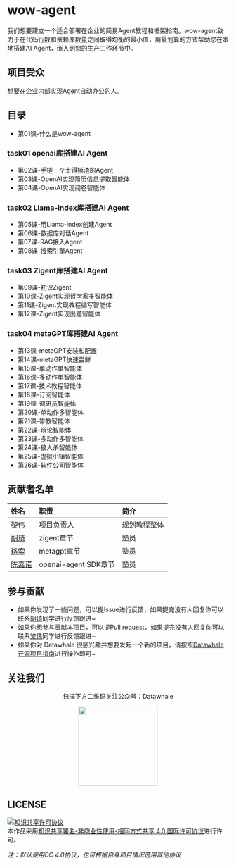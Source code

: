 # wow-agent

我们想要建立一个适合部署在企业的简易Agent教程和框架指南。wow-agent致力于在代码行数和依赖库数量之间取得均衡的最小值，用最划算的方式帮助您在本地搭建AI Agent，嵌入到您的生产工作环节中。

## 项目受众

想要在企业内部实现Agent自动办公的人。

## 目录

- 第01课-什么是wow-agent

### task01 openai库搭建AI Agent

- 第02课-手搓一个土得掉渣的Agent
- 第03课-OpenAI实现简历信息提取智能体
- 第04课-OpenAI实现阅卷智能体

### task02 Llama-index库搭建AI Agent

- 第05课-用Llama-index创建Agent
- 第06课-数据库对话Agent
- 第07课-RAG接入Agent
- 第08课-搜索引擎Agent

### task03 Zigent库搭建AI Agent

- 第09课-初识Zigent
- 第10课-Zigent实现哲学家多智能体
- 第11课-Zigent实现教程编写智能体
- 第12课-Zigent实现出题智能体

### task04 metaGPT库搭建AI Agent

- 第13课-metaGPT安装和配置
- 第14课-metaGPT快速尝鲜
- 第15课-单动作单智能体
- 第16课-多动作单智能体
- 第17课-技术教程智能体
- 第18课-订阅智能体
- 第19课-调研员智能体
- 第20课-单动作多智能体
- 第21课-带教智能体
- 第22课-辩论智能体
- 第23课-多动作多智能体
- 第24课-狼人杀智能体
- 第25课-虚拟小镇智能体
- 第26课-软件公司智能体

## 贡献者名单

| 姓名 | 职责 | 简介 |
| :----| :---- | :---- |
| [黎伟](https://github.com/omige) | 项目负责人 | 规划教程整体 |
| [胡琦](https://github.com/hu-qi) | zigent章节 | 塾员 |
| [珞索](https://github.com/galaAella) | metagpt章节 | 塾员 |
| [陈嘉诺](https://github.com/Tangent-90C) | openai-agent SDK章节 | 塾员 |

## 参与贡献

- 如果你发现了一些问题，可以提Issue进行反馈，如果提完没有人回复你可以联系[胡琦](https://github.com/hu-qi)同学进行反馈跟进~
- 如果你想参与贡献本项目，可以提Pull request，如果提完没有人回复你可以联系[黎伟](https://github.com/omige)同学进行反馈跟进~
- 如果你对 Datawhale 很感兴趣并想要发起一个新的项目，请按照[Datawhale开源项目指南](https://github.com/datawhalechina/DOPMC/blob/main/GUIDE.md)进行操作即可~

## 关注我们

<div align=center>
<p>扫描下方二维码关注公众号：Datawhale</p>
<img src="https://raw.githubusercontent.com/datawhalechina/pumpkin-book/master/res/qrcode.jpeg" width = "180" height = "180">
</div>

## LICENSE

<a rel="license" href="http://creativecommons.org/licenses/by-nc-sa/4.0/"><img alt="知识共享许可协议" style="border-width:0" src="https://img.shields.io/badge/license-CC%20BY--NC--SA%204.0-lightgrey" /></a><br />本作品采用<a rel="license" href="http://creativecommons.org/licenses/by-nc-sa/4.0/">知识共享署名-非商业性使用-相同方式共享 4.0 国际许可协议</a>进行许可。

*注：默认使用CC 4.0协议，也可根据自身项目情况选用其他协议*
